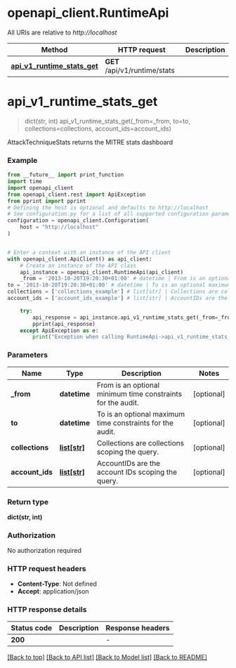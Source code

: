# openapi_client.RuntimeApi

All URIs are relative to *http://localhost*

Method | HTTP request | Description
------------- | ------------- | -------------
[**api_v1_runtime_stats_get**](RuntimeApi.md#api_v1_runtime_stats_get) | **GET** /api/v1/runtime/stats | 


# **api_v1_runtime_stats_get**
> dict(str, int) api_v1_runtime_stats_get(_from=_from, to=to, collections=collections, account_ids=account_ids)



AttackTechniqueStats returns the MITRE stats dashboard 

### Example

```python
from __future__ import print_function
import time
import openapi_client
from openapi_client.rest import ApiException
from pprint import pprint
# Defining the host is optional and defaults to http://localhost
# See configuration.py for a list of all supported configuration parameters.
configuration = openapi_client.Configuration(
    host = "http://localhost"
)


# Enter a context with an instance of the API client
with openapi_client.ApiClient() as api_client:
    # Create an instance of the API class
    api_instance = openapi_client.RuntimeApi(api_client)
    _from = '2013-10-20T19:20:30+01:00' # datetime | From is an optional minimum time constraints for the audit.  (optional)
to = '2013-10-20T19:20:30+01:00' # datetime | To is an optional maximum time constraints for the audit.  (optional)
collections = ['collections_example'] # list[str] | Collections are collections scoping the query.  (optional)
account_ids = ['account_ids_example'] # list[str] | AccountIDs are the account IDs scoping the query.  (optional)

    try:
        api_response = api_instance.api_v1_runtime_stats_get(_from=_from, to=to, collections=collections, account_ids=account_ids)
        pprint(api_response)
    except ApiException as e:
        print("Exception when calling RuntimeApi->api_v1_runtime_stats_get: %s\n" % e)
```

### Parameters

Name | Type | Description  | Notes
------------- | ------------- | ------------- | -------------
 **_from** | **datetime**| From is an optional minimum time constraints for the audit.  | [optional] 
 **to** | **datetime**| To is an optional maximum time constraints for the audit.  | [optional] 
 **collections** | [**list[str]**](str.md)| Collections are collections scoping the query.  | [optional] 
 **account_ids** | [**list[str]**](str.md)| AccountIDs are the account IDs scoping the query.  | [optional] 

### Return type

**dict(str, int)**

### Authorization

No authorization required

### HTTP request headers

 - **Content-Type**: Not defined
 - **Accept**: application/json

### HTTP response details
| Status code | Description | Response headers |
|-------------|-------------|------------------|
**200** |  |  -  |

[[Back to top]](#) [[Back to API list]](../README.md#documentation-for-api-endpoints) [[Back to Model list]](../README.md#documentation-for-models) [[Back to README]](../README.md)

